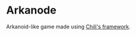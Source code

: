 # Arkanode
Arkanoid-like game made using [Chili's framework](https://github.com/planetchili/chili_framework).

